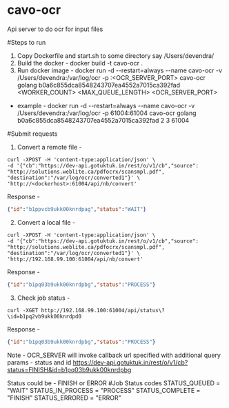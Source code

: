 # cavo-ocr
Api server to do ocr for input files

#Steps to run

1. Copy Dockerfile and start.sh to some directory say /Users/devendra/
2. Build the docker - docker build -t cavo-ocr .
3. Run docker image - docker run -d --restart=always --name cavo-ocr -v /Users/devendra:/var/log/ocr -p <HOSTPORT>:<OCR_SERVER_PORT> cavo-ocr golang b0a6c855dca8548243707ea4552a7015ca392fad <WORKER_COUNT> <MAX_QUEUE_LENGTH> <OCR_SERVER_PORT>

* example - docker run -d --restart=always --name cavo-ocr -v /Users/devendra:/var/log/ocr -p 61004:61004 cavo-ocr golang b0a6c855dca8548243707ea4552a7015ca392fad 2 3 61004



#Submit requests

1. Convert a remote file - 
``` curl
curl -XPOST -H 'content-type:application/json' \
-d '{"cb":"https://dev-api.gotuktuk.in/rest/o/v1/cb","source": "http://solutions.weblite.ca/pdfocrx/scansmpl.pdf", "destination":"/var/log/ocr/converted1"}' \
'http://<dockerhost>:61004/api/nb/convert'
```
Response - 
``` json
{"id":"b1ppvcb9ukk00knrdpag","status":"WAIT"}
```

2. Convert a local file -
``` curl
curl -XPOST -H 'content-type:application/json' \
-d '{"cb":"https://dev-api.gotuktuk.in/rest/o/v1/cb","source": "http://solutions.weblite.ca/pdfocrx/scansmpl.pdf", "destination":"/var/log/ocr/converted1"}' \
'http://192.168.99.100:61004/api/nb/convert'
```
Response -
``` json
{"id":"b1pq03b9ukk00knrdpbg","status":"PROCESS"}
```

3. Check job status -
``` curl
curl -XGET http://192.168.99.100:61004/api/status\?\id=b1pq2vb9ukk00knrdpd0
```
Response -
``` json
{"id":"b1pq03b9ukk00knrdpbg","status":"PROCESS"}
```
Note - 
OCR_SERVER will invoke callback url specified with additional query params - status and id
https://dev-api.gotuktuk.in/rest/o/v1/cb?status=FINISH&id=b1pq03b9ukk00knrdpbg

Status could be - FINISH or ERROR
#Job Status codes
STATUS_QUEUED     = "WAIT"
STATUS_IN_PROCESS = "PROCESS"
STATUS_COMPLETE   = "FINISH"
STATUS_ERRORED    = "ERROR"
